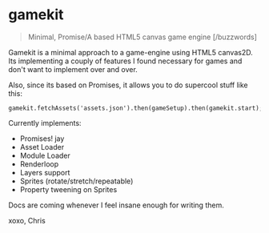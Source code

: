 gamekit
=======

> Minimal, Promise/A based HTML5 canvas game engine [/buzzwords]

Gamekit is a minimal approach to a game-engine using HTML5 canvas2D.
Its implementing a couply of features I found necessary for games and don't want to implement over and over.

Also, since its based on Promises, it allows you to do supercool stuff like this:

    gamekit.fetchAssets('assets.json').then(gameSetup).then(gamekit.start);

Currently implements:

* Promises! jay
* Asset Loader
* Module Loader
* Renderloop
* Layers support
* Sprites (rotate/stretch/repeatable)
* Property tweening on Sprites

Docs are coming whenever I feel insane enough for writing them.

xoxo,
Chris